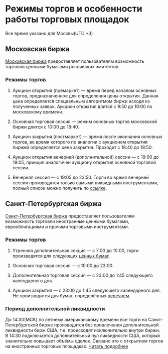 # Режимы торгов и особенности работы торговых площадок

Все время указано для Москвы(UTC +3)

## Московская биржа

[Московская биржа](https://www.moex.com/) предоставляет пользователям возможность торговли ценными бумагами российских эмитентов.

### Режимы торгов 

1. Аукцион открытия (премаркет) — время перед началом основных торгов, предназначенное для определения цены открытия. Данная цена определяется специальным алгоритмом биржи исходя из полученных заявок. Аукцион открытия длится с 9:50 до 10:00 по московскому времени.

2. Основная торговая сессия — режим основных торгов московской биржи длится с 10:00 до 18:40.

3. Аукцион закрытия (постмаркет) — время после окончания основных торгов, во время которого по аналогии с аукционом открытия биржей определяется цена закрытия. Проходит с 18:40 до 18:50.

4. Аукцион открытия вечерней (дополнительной) сессии — с 19:00 до 19:05, принцип аналогичен аукциону открытия основной торговой сессии.

5. Вечерняя сессия — с 19:05 до 23:50. Торги во время вечерней сессии производятся только самыми ликвидными инструментами, полный список можно получить по [ссылке](https://www.moex.com/msn/stock-instruments#/?evening='1').

## Санкт-Петербургская биржа

[Санкт-Петербургская биржа](https://spbexchange.ru/) предоставляет пользователям возможность торговли иностранные ценными бумагами, еврооблигациями и прочими торговыми инструментами.

### Режимы торгов

1. Утренняя дополнительная секция — с 7:00 до 10:00, торги производятся для следующих [ценных бумаг](https://spbexchange.ru/ru/stocks/inostrannye/raspisanie/morning/).

2. Основная торговая сессия — с 10:00 до 23:00. 

3. Дополнительная торговая сессия — с 23:00 до 1:45 следующего календарного дня.

4. Аукцион закрытия — с 23:00 до 1:45 следующего календарного дня. Не производится для бумаг, определённых [перечнем](https://spbexchange.ru/ru/stocks/inostrannye/raspisanie/perechen_instrumentov_bez_az.aspx).

### Период дополнительной ликвидности

До 14:30(МСК) по летнему американскому времени все торги на Санкт-Петербургской бирже производятся без привлечения дополнительной ликвидности бирж США, т.е. происходят исключительно внутри биржи. В 14:30 подключается дополнительный пул ликвидности США, который значительно повышает объёмы сделок. Связано это с открытием торгов на иностранных торговых площадках. [Читать подробнее](https://tinkoff.github.io/invest-openapi/orders/)
